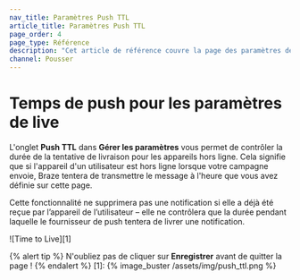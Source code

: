```yaml
---
nav_title: Paramètres Push TTL
article_title: Paramètres Push TTL
page_order: 4
page_type: Référence
description: "Cet article de référence couvre la page des paramètres de Push Time to Live dans le tableau de bord Braze."
channel: Pousser
---
```


# Temps de push pour les paramètres de live

L'onglet **Push TTL** dans **Gérer les paramètres** vous permet de contrôler la durée de la tentative de livraison pour les appareils hors ligne. Cela signifie que si l'appareil d'un utilisateur est hors ligne lorsque votre campagne envoie, Braze tentera de transmettre le message à l'heure que vous avez définie sur cette page.

Cette fonctionnalité ne supprimera pas une notification si elle a déjà été reçue par l’appareil de l’utilisateur – elle ne contrôlera que la durée pendant laquelle le fournisseur de push tentera de livrer une notification.

!\[Time to Live\]\[1\]

{% alert tip %}
N'oubliez pas de cliquer sur **Enregistrer** avant de quitter la page !
{% endalert %}
[1]: {% image_buster /assets/img/push_ttl.png %}
